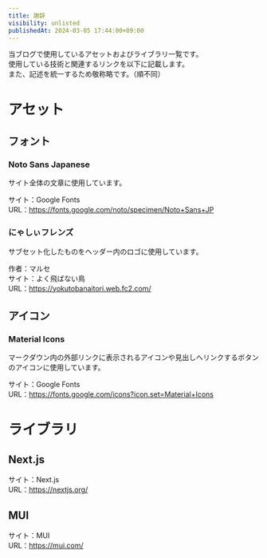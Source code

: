 ```yaml
---
title: 謝辞
visibility: unlisted
publishedAt: 2024-03-05 17:44:00+09:00
---
```


当ブログで使用しているアセットおよびライブラリ一覧です。  
使用している技術と関連するリンクを以下に記載します。  
また、記述を統一するため敬称略です。（順不同）

# アセット

## フォント

### Noto Sans Japanese

サイト全体の文章に使用しています。

サイト：Google Fonts  
URL：https://fonts.google.com/noto/specimen/Noto+Sans+JP

### にゃしぃフレンズ

サブセット化したものをヘッダー内のロゴに使用しています。

作者：マルセ  
サイト：よく飛ばない鳥  
URL：https://yokutobanaitori.web.fc2.com/

## アイコン

### Material Icons

マークダウン内の外部リンクに表示されるアイコンや見出しへリンクするボタンのアイコンに使用しています。

サイト：Google Fonts  
URL：https://fonts.google.com/icons?icon.set=Material+Icons

# ライブラリ

## Next.js

サイト：Next.js  
URL：https://nextjs.org/

## MUI

サイト：MUI  
URL：https://mui.com/
